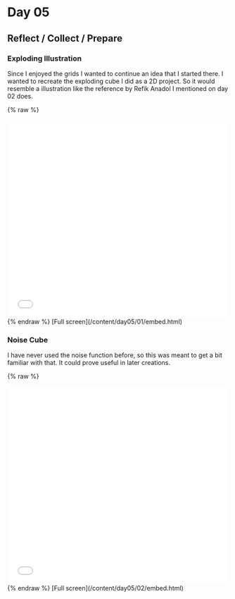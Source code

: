 # Day 05

## Reflect / Collect / Prepare

### Exploding Illustration

Since I enjoyed the grids I wanted to continue an idea that I started there. I wanted to recreate the exploding cube I did as a 2D project. So it would resemble a illustration like the reference by Refik Anadol I mentioned on day 02 does.

{% raw %}
<iframe src="content/day05/01/embed.html" width="100%" height="450" frameborder="no"></iframe>
{% endraw %}
[Full screen](/content/day05/01/embed.html)

### Noise Cube

I have never used the noise function before, so this was meant to get a bit familiar with that. It could prove useful in later creations.

{% raw %}
<iframe src="content/day05/02/embed.html" width="100%" height="450" frameborder="no"></iframe>
{% endraw %}
[Full screen](/content/day05/02/embed.html)